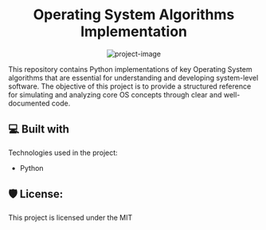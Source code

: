 <h1 align="center" id="title">Operating System Algorithms Implementation</h1>

<p align="center"><img src="https://socialify.git.ci/skr006/Operating-System-Algorithms-Implementation/image?language=1&amp;name=1&amp;pattern=Charlie+Brown&amp;theme=Auto" alt="project-image"></p>

<p id="description">This repository contains Python implementations of key Operating System algorithms that are essential for understanding and developing system-level software. The objective of this project is to provide a structured reference for simulating and analyzing core OS concepts through clear and well-documented code.</p>

<h2>💻 Built with</h2>

Technologies used in the project:

- Python

<h2>🛡️ License:</h2>

This project is licensed under the MIT
